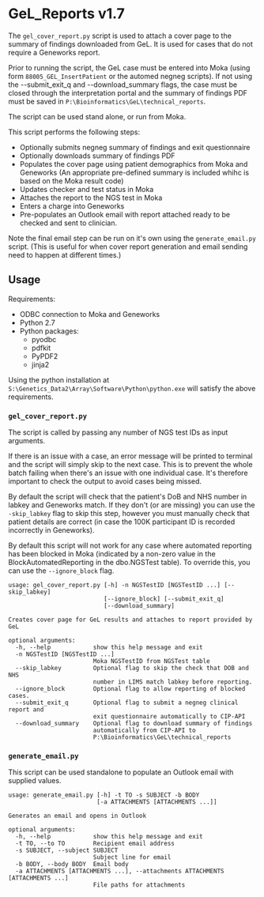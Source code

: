 # GeL_Reports v1.7

The `gel_cover_report.py` script is used to attach a cover page to the summary of findings downloaded from GeL. It is used for cases that do not require a Geneworks report.

Prior to running the script, the GeL case must be entered into Moka (using form `88005_GEL_InsertPatient` or the automed negneg scripts). If not using the --submit_exit_q and --download_summary flags, the case must be closed through the interpretation portal and the summary of findings PDF must be saved in `P:\Bioinformatics\GeL\technical_reports`.

The script can be used stand alone, or run from Moka.

This script performs the following steps:
* Optionally submits negneg summary of findings and exit questionnaire
* Optionally downloads summary of findings PDF
* Populates the cover page using patient demographics from Moka and Geneworks (An appropriate pre-defined summary is included whihc is based on the Moka result code)
* Updates checker and test status in Moka
* Attaches the report to the NGS test in Moka
* Enters a charge into Geneworks
* Pre-populates an Outlook email with report attached ready to be checked and sent to clinician.

Note the final email step can be run on it's own using the `generate_email.py` script. (This is useful for when cover report generation and email sending need to happen at different times.)

## Usage

Requirements:

* ODBC connection to Moka and Geneworks
* Python 2.7
* Python packages:
    * pyodbc
    * pdfkit
    * PyPDF2
    * jinja2

Using the python installation at `S:\Genetics_Data2\Array\Software\Python\python.exe` will satisfy the above requirements.

### `gel_cover_report.py`

The script is called by passing any number of NGS test IDs as input arguments.

If there is an issue with a case, an error message will be printed to terminal and the script will simply skip to the next case. This is to prevent the whole batch failing when there's an issue with one individual case. It's therefore important to check the output to avoid cases being missed.

By default the script will check that the patient's DoB and NHS number in labkey and Geneworks match. If they don't (or are missing) you
can use the `-skip_labkey` flag to skip this step, however you must manually check that patient details are correct (in case the 100K participant ID is recorded incorrectly in Geneworks).

By default this script will not work for any case where automated reporting has been blocked in Moka (indicated by a non-zero value in the BlockAutomatedReporting in the dbo.NGSTest table). To override this, you can use the `--ignore_block` flag.

```
usage: gel_cover_report.py [-h] -n NGSTestID [NGSTestID ...] [--skip_labkey]
                           [--ignore_block] [--submit_exit_q]
                           [--download_summary]

Creates cover page for GeL results and attaches to report provided by GeL

optional arguments:
  -h, --help            show this help message and exit
  -n NGSTestID [NGSTestID ...]
                        Moka NGSTestID from NGSTest table
  --skip_labkey         Optional flag to skip the check that DOB and NHS
                        number in LIMS match labkey before reporting.
  --ignore_block        Optional flag to allow reporting of blocked cases.
  --submit_exit_q       Optional flag to submit a negneg clinical report and
                        exit questionnaire automatically to CIP-API
  --download_summary    Optional flag to download summary of findings
                        automatically from CIP-API to
                        P:\Bioinformatics\GeL\technical_reports
```

### `generate_email.py`

This script can be used standalone to populate an Outlook email with supplied values.

```
usage: generate_email.py [-h] -t TO -s SUBJECT -b BODY
                         [-a ATTACHMENTS [ATTACHMENTS ...]]

Generates an email and opens in Outlook

optional arguments:
  -h, --help            show this help message and exit
  -t TO, --to TO        Recipient email address
  -s SUBJECT, --subject SUBJECT
                        Subject line for email
  -b BODY, --body BODY  Email body
  -a ATTACHMENTS [ATTACHMENTS ...], --attachments ATTACHMENTS [ATTACHMENTS ...]
                        File paths for attachments
```
